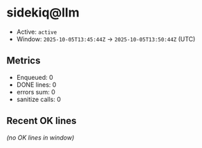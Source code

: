 # sidekiq@llm

- Active: `active`
- Window: `2025-10-05T13:45:44Z` → `2025-10-05T13:50:44Z` (UTC)

## Metrics
- Enqueued: 0
- DONE lines: 0
- errors sum: 0
- sanitize calls: 0

## Recent OK lines
_(no OK lines in window)_
